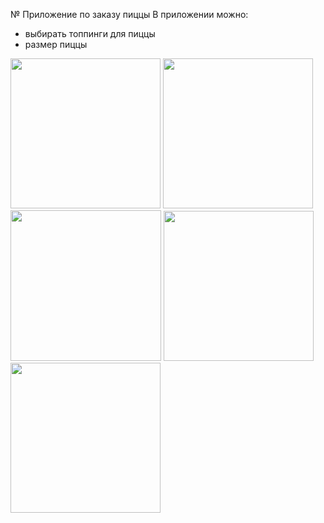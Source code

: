№ Приложение по заказу пиццы
В приложении можно:
- выбирать топпинги для пиццы
- размер пиццы
<p>
    <img src= "https://i.imgur.com/QDcK5Of.png" width="240">
    <img src= "https://i.imgur.com/6Wbn9Pf.png" width="240" >
    <img src= "https://i.imgur.com/xeiYJ30.png" width="241" >
    <img src= "https://i.imgur.com/OeS0uyJ.png" width="240" >
    <img src= "https://i.imgur.com/NrqtOfS.png" width="240" >
</p>
